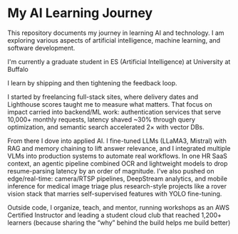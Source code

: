 # My AI Learning Journey

This repository documents my journey in learning AI and technology. I am exploring various aspects of artificial intelligence, machine learning, and software development.

I'm currently a graduate student in ES (Artificial Intelligence) at University at Buffalo

I learn by shipping and then tightening the feedback loop.

I started by freelancing full-stack sites, where delivery dates and Lighthouse scores taught me to measure what matters. That focus on impact carried into backend/ML work: authentication services that serve 10,000+ monthly requests, latency shaved ~30% through query optimization, and semantic search accelerated 2× with vector DBs.

From there I dove into applied AI. I fine-tuned LLMs (LLaMA3, Mistral) with RAG and memory chaining to lift answer relevance, and I integrated multiple VLMs into production systems to automate real workflows. In one HR SaaS context, an agentic pipeline combined OCR and lightweight models to drop resume-parsing latency by an order of magnitude. I’ve also pushed on edge/real-time: camera/RTSP pipelines, DeepStream analytics, and mobile inference for medical image triage plus research-style projects like a rover vision stack that marries self-supervised features with YOLO fine-tuning.

Outside code, I organize, teach, and mentor, running workshops as an AWS Certified Instructor and leading a student cloud club that reached 1,200+ learners (because sharing the “why” behind the build helps me build better)
